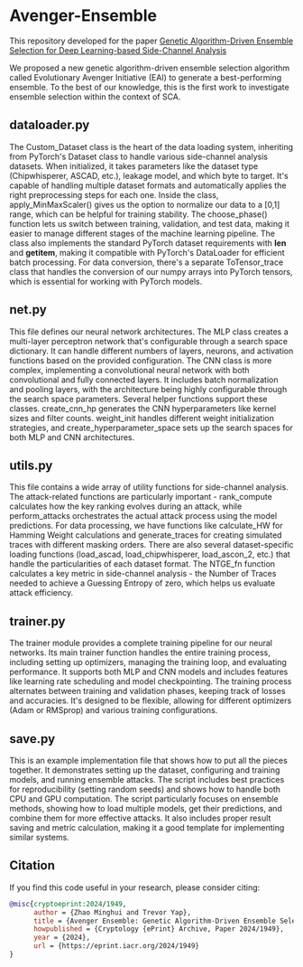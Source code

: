 # Avenger-Ensemble

This repository developed for the paper [Genetic Algorithm-Driven Ensemble Selection for Deep Learning-based Side-Channel Analysis](https://sprint.iacr.org/2024/1949)

We proposed a new genetic algorithm-driven ensemble selection algorithm called Evolutionary Avenger Initiative (EAI) to generate a best-performing ensemble. To the best of our knowledge, this is the first work to investigate ensemble selection within the context of SCA.

## dataloader.py
The Custom_Dataset class is the heart of the data loading system, inheriting from PyTorch's Dataset class to handle various side-channel analysis datasets. When initialized, it takes parameters like the dataset type (Chipwhisperer, ASCAD, etc.), leakage model, and which byte to target. It's capable of handling multiple dataset formats and automatically applies the right preprocessing steps for each one.
Inside the class, apply_MinMaxScaler() gives us the option to normalize our data to a [0,1] range, which can be helpful for training stability. The choose_phase() function lets us switch between training, validation, and test data, making it easier to manage different stages of the machine learning pipeline.
The class also implements the standard PyTorch dataset requirements with __len__ and __getitem__, making it compatible with PyTorch's DataLoader for efficient batch processing.
For data conversion, there's a separate ToTensor_trace class that handles the conversion of our numpy arrays into PyTorch tensors, which is essential for working with PyTorch models.

## net.py
This file defines our neural network architectures. The MLP class creates a multi-layer perceptron network that's configurable through a search space dictionary. It can handle different numbers of layers, neurons, and activation functions based on the provided configuration.
The CNN class is more complex, implementing a convolutional neural network with both convolutional and fully connected layers. It includes batch normalization and pooling layers, with the architecture being highly configurable through the search space parameters.
Several helper functions support these classes. create_cnn_hp generates the CNN hyperparameters like kernel sizes and filter counts. weight_init handles different weight initialization strategies, and create_hyperparameter_space sets up the search spaces for both MLP and CNN architectures.

## utils.py
This file contains a wide array of utility functions for side-channel analysis. The attack-related functions are particularly important - rank_compute calculates how the key ranking evolves during an attack, while perform_attacks orchestrates the actual attack process using the model predictions.
For data processing, we have functions like calculate_HW for Hamming Weight calculations and generate_traces for creating simulated traces with different masking orders. There are also several dataset-specific loading functions (load_ascad, load_chipwhisperer, load_ascon_2, etc.) that handle the particularities of each dataset format.
The NTGE_fn function calculates a key metric in side-channel analysis - the Number of Traces needed to achieve a Guessing Entropy of zero, which helps us evaluate attack efficiency.

## trainer.py
The trainer module provides a complete training pipeline for our neural networks. Its main trainer function handles the entire training process, including setting up optimizers, managing the training loop, and evaluating performance. It supports both MLP and CNN models and includes features like learning rate scheduling and model checkpointing.
The training process alternates between training and validation phases, keeping track of losses and accuracies. It's designed to be flexible, allowing for different optimizers (Adam or RMSprop) and various training configurations.

## save.py
This is an example implementation file that shows how to put all the pieces together. It demonstrates setting up the dataset, configuring and training models, and running ensemble attacks. The script includes best practices for reproducibility (setting random seeds) and shows how to handle both CPU and GPU computation.
The script particularly focuses on ensemble methods, showing how to load multiple models, get their predictions, and combine them for more effective attacks. It also includes proper result saving and metric calculation, making it a good template for implementing similar systems.



## Citation
If you find this code useful in your research, please consider citing:

```bibtex
@misc{cryptoeprint:2024/1949,
      author = {Zhao Minghui and Trevor Yap},
      title = {Avenger Ensemble: Genetic Algorithm-Driven Ensemble Selection for Deep Learning-based Side-Channel Analysis},
      howpublished = {Cryptology {ePrint} Archive, Paper 2024/1949},
      year = {2024},
      url = {https://eprint.iacr.org/2024/1949}
}
